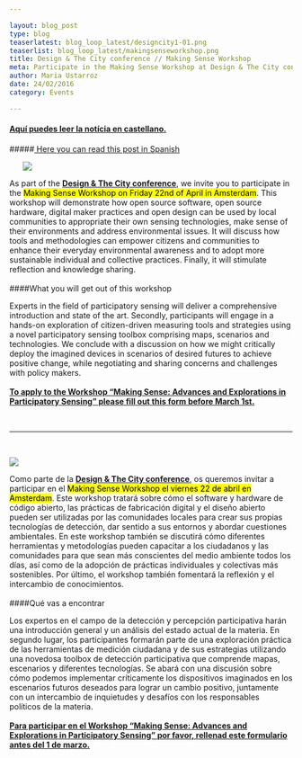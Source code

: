 ```yaml
---

layout: blog_post
type: blog
teaserlatest: blog_loop_latest/designcity1-01.png
teaserlist: blog_loop_latest/makingsenseworkshop.png
title: Design & The City conference // Making Sense Workshop
meta: Participate in the Making Sense Workshop at Design & The City conference, 22nd of April in Amsterdam.
author: Maria Ustarroz
date: 24/02/2016
category: Events

---
```

<h4><a href="#spanish"> Aquí puedes leer la notícia en castellano. </a></h4>
#####<a href="#spanish"> Here you can read this post in Spanish </a>

<ul><img src= "http://www.fablabbcn.org/img/blog/blog_loop_latest/makingsenseworkshop.png" align="middle"> </img></ul>


As part of the **[Design & The City conference](http://designandthecity.eu/)**, we invite you to participate in the <mark>Making Sense Workshop on Friday 22nd of April in Amsterdam</mark>. This workshop will demonstrate how open source software, open source hardware, digital maker practices and open design can be used by local communities to appropriate their own sensing technologies, make sense of their environments and address environmental issues. It will discuss how tools and methodologies can empower citizens and communities to enhance their everyday environmental awareness and to adopt more sustainable individual and collective practices. Finally, it will stimulate reflection and knowledge sharing.
<br>
<br>
####What you will get out of this workshop

Experts in the field of participatory sensing will deliver a comprehensive introduction and state of the art. Secondly, participants will engage in a hands-on exploration of citizen-driven measuring tools and strategies using a novel participatory sensing toolbox comprising maps, scenarios and technologies. We conclude with a discussion on how we might critically deploy the imagined devices in scenarios of desired futures to achieve positive change, while negotiating and sharing concerns and challenges with policy makers.
<br>
<br>
**[To apply to the Workshop “Making Sense: Advances and Explorations in Participatory Sensing” please fill out this form before March 1st.](https://docs.google.com/forms/d/1LAvzJjt31aAJLEyMhXThQpn4LiXQvLAaN_gJOEYtDrQ/viewform?c=0&w=1)**

<br>


---

&nbsp;

<a name="spanish">

<img src= "http://www.fablabbcn.org/img/blog/blog_loop_latest/makingsenseworkshop.png" aling="middle"> </img>

</a>

Como parte de la **[Design & The City conference](http://designandthecity.eu/)**, os queremos invitar a participar en el <mark>Making Sense Workshop el viernes 22 de abril en Amsterdam</mark>. Este workshop tratará sobre cómo el software y hardware de código abierto, las prácticas de fabricación digital y el diseño abierto pueden ser utilizadas por las comunidades locales para crear sus propias tecnologías de detección, dar sentido a sus entornos y abordar cuestiones ambientales. En este workshop también se discutirá cómo diferentes herramientas y metodologías pueden capacitar a los ciudadanos y las comunidades para que sean más conscientes del medio ambiente todos los días, así como de la adopción de prácticas individuales y colectivas más sostenibles. Por último, el workshop también fomentará la reflexión y el intercambio de conocimientos.
<br>
<br>
####Qué vas a encontrar

Los expertos en el campo de la detección y percepción participativa harán una introducción general y un análisis del estado actual de la materia. En segundo lugar, los participantes formarán parte de una exploración práctica de las herramientas de medición ciudadana y de sus estrategias utilizando una novedosa toolbox de detección participativa que comprende mapas, escenarios y diferentes tecnologías. Se abará con una discusión sobre cómo podemos implementar críticamente los dispositivos imaginados en los escenarios futuros deseados para lograr un cambio positivo, juntamente con un intercambio de inquietudes y desafíos con los responsables políticos de la materia.
<br>
<br>
**[Para participar en el Workshop “Making Sense: Advances and Explorations in Participatory Sensing” por favor, rellenad este formulario antes del 1 de marzo.](https://docs.google.com/forms/d/1LAvzJjt31aAJLEyMhXThQpn4LiXQvLAaN_gJOEYtDrQ/viewform?c=0&w=1)**

<br>
<br>